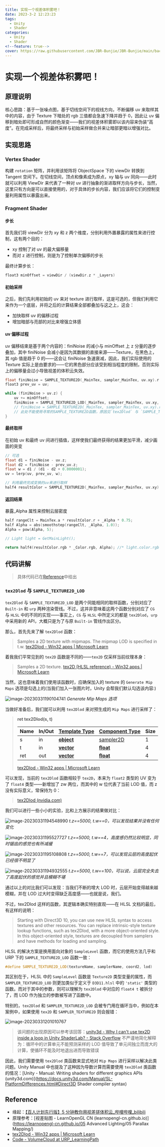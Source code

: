 ```yaml
---
title: 实现一个视差体积雾吧！
date: 2023-3-2 12:23:23
tags:
  - Unity
  - Shader
categories:
  - Unity
  - Shader
<!--feature: true-->
cover: https://raw.githubusercontent.com/JBR-Bunjie/JBR-Bunjie/main/back.jpg
---
```


# 实现一个视差体积雾吧！

## 原理说明

核心思路：基于一张噪点图，基于切线空间下的视线方向，不断偏移 uv 来取样其中的内容，由于 Texture 下暗处的 rgb 三值都会急速下降并趋于 0，因此让 uv 偏移到暗处即可形成自然的颜色渐变——我们的视差体积雾即以该内容来伪装“高度”。在完成采样后，将最终采样与初始采样做合并来让暗部更暗以增强对比。

## 实现思路

### Vertex Shader

构建 `rotation` 矩阵，并利用该矩阵将 ObjectSpace 下的 viewDir 转换到 Tangent 空间下。在切线空间，顶点和像素成为原点，xy 轴与 uv 同向——此时就可以利用 ViewDir 来代表了一种对 uv 进行抽象的渐进取样方向与步长，当然，这里只有方向是可以直接使用的，对于具体的步长内容，我们应该将它们的控制变量利用属性以暴露出来。

### Fragment Shader

#### 步长

首先我们将 viewDir 分为 xy 和 z 两个维度，分别利用外置暴露的属性来进行控制，这有两个目的：

- xy 控制了对 uv 的最大偏移量
- 而对 z 进行控制，则是为了控制单次偏移的步长

最终计算步长：

```cpp
float3 minOffset = viewDir / (viewDir.z * _Layers)
```

#### 初始采样

之后，我们先利用初始的 uv 来对 texture 进行取样，这是可选的，但我们利用它来作为一个底层，并将之后的计算结果全部都叠加与这之上，这会：

- 加快取样 uv 的偏移过程
- 增加暗部与亮部的对比来增强立体感

#### uv 偏移过程

uv 偏移结束是基于两个内容的：finiNoise 的减小与 minOffset 上 z 分量的逐步叠加，其中 finiNoise 会减小是因为其数据的直接来源——Texture，在黑色上，其 rgb 值是趋于 0 的——这会让 finiNoise 急速衰减，因此，我们实际使用的 Texture 实际上是由要求的——它的黑色部分应该受到相当程度的限制，否则实际上的偏移量会过小导致视差的体积云失效。

```cpp
float finiNoise = SAMPLE_TEXTURE2D(_MainTex, sampler_MainTex, uv.xy).r * MainTex.r;  // 只作为加快偏移结束的变量
float3 prev_uv = uv;

while (finiNoise > uv.z) {
    uv += minOffset;
    finiNoise = SAMPLE_TEXTURE2D_LOD(_MainTex, sampler_MainTex, uv.xy, 0).r * MainTex.r;
    // finiNoise = SAMPLE_TEXTURE2D(_MainTex, sampler_MainTex, uv.xy).r * MainTex.r;
    // 此处不能使用寻常的SAMPLE_TEXTURE2D函数，原因见`tex2Dlod` 与 `SAMPLE_TEXTURE2D_LOD`一节
}
```

#### 最终取样

在初始 uv 和最终 uv 间进行插值，这样使我们最终获得的结果更加平滑，减少画面的突变

```cpp
// 可选
float d1 = finiNoise - uv.z;
float d2 = finiNoise - prev_uv.z;
float w = d1 / (d1 - d2 + 0.0000001);
uv = lerp(uv, prev_uv, w);

// 利用最终完成变换的uv来进行取样
half4 resultColor = SAMPLE_TEXTURE2D(_MainTex, sampler_MainTex, uv.xy) * MainTex;
```

#### 返回结果

暴露\_Alpha 属性来控制云层密度

```cpp
half rangeClt = MainTex.a * resultColor.r + _Alpha * 0.75;
half Alpha = abs(smoothstep(rangeClt, _Alpha, 1.0));
Alpha = pow(Alpha, 5);

// Light light = GetMainLight();

return half4(resultColor.rgb * _Color.rgb, Alpha); //* light.color.rgb
```

## 代码讲解

> 具体代码已在<a href="#code">Reference</a>中给出

### `tex2Dlod` 与 `SAMPLE_TEXTURE2D_LOD`

`tex2Dlod` 与 `SAMPLE_TEXTURE2D_LOD` 是两个同能相同的取样函数，分别对应了 `Built-in` 和 `urp` 两种渲染管线。不过，这并非意味着这两个函数分别对应了 `CG` 与 `HLSL` 中的不同的实现——事实上，`CG` 与 `HLSL` 中所定义的都是 `tex2Dlod`，`urp` 中采用新的 API，大概只是为了与原 `Built-in` 管线作出区分。

那么，首先先来了解 `tex2Dlod` 函数：

> Samples a 2D texture with mipmaps. The mipmap LOD is specified in t.w.
> [tex2Dlod - Win32 apps | Microsoft Learn](https://learn.microsoft.com/en-us/windows/win32/direct3dhlsl/dx-graphics-hlsl-tex2dlod)

着我我们平常见到的 `tex2D` 函数是不同的——`tex2D` 仅采样当前纹理本身：

> Samples a 2D texture.
> [tex2D (HLSL reference) - Win32 apps | Microsoft Learn](https://learn.microsoft.com/en-us/windows/win32/direct3dhlsl/dx-graphics-hlsl-tex2d)

当然，这也意味着我们使用该函数时，应确保加入的 texture 的 `Generate Mip Maps` 选项是勾选上的(当我们加入一张图片时，Unity 会帮我们默认勾选该内容:)

![image-20230331190104741](../../images\Dev\Unity\Archives\VolumeCloud\001.png)
_Generate Mip Maps 选项_

当做好准备后，我们就可以利用 `tex2Dlod` 来对预生成的 `Mip Maps` 进行采样了：

> **ret tex2Dlod(s, t)**
>
> | Name | In/Out | [**Template Type**](https://learn.microsoft.com/en-us/windows/win32/direct3dhlsl/dx-graphics-hlsl-intrinsic-functions) | [**Component Type**](https://learn.microsoft.com/en-us/windows/win32/direct3dhlsl/dx-graphics-hlsl-intrinsic-functions) | Size |
> | :--- | :----- | :--------------------------------------------------------------------------------------------------------------------- | :---------------------------------------------------------------------------------------------------------------------- | :--- |
> | s    | in     | [**object**](https://learn.microsoft.com/en-us/windows/win32/direct3dhlsl/dx-graphics-hlsl-intrinsic-functions)        | [sampler2D](https://learn.microsoft.com/en-us/windows/win32/direct3dhlsl/dx-graphics-hlsl-sampler)                      | 1    |
> | t    | in     | [**vector**](https://learn.microsoft.com/en-us/windows/win32/direct3dhlsl/dx-graphics-hlsl-intrinsic-functions)        | [**float**](https://learn.microsoft.com/en-us/windows/desktop/WinProg/windows-data-types)                               | 4    |
> | ret  | out    | [**vector**](https://learn.microsoft.com/en-us/windows/win32/direct3dhlsl/dx-graphics-hlsl-intrinsic-functions)        | [**float**](https://learn.microsoft.com/en-us/windows/desktop/WinProg/windows-data-types)                               | 4    |
>
> [tex2Dlod - Win32 apps | Microsoft Learn](https://learn.microsoft.com/en-us/windows/win32/direct3dhlsl/dx-graphics-hlsl-tex2dlod)

可以发现，当前的 `tex2Dlod` 函数相较于 `tex2D`，本来为 `float2` 类型的 UV 变为了 `float4` 类型——新增加了 zw 两位，而其中的 w 位代表了当前 LOD 值，而 z 没有实际意义，常保持为 0：

> [tex2Dlod (nvidia.com)](https://developer.download.nvidia.com/cg/tex2Dlod.html)

我们可以进行一些小小的实验，比和上方展示的结果做对比：

![image-20230331194548990](../../images\Rendering\Archives\VolumeCloud\002.png)
_t.z\=\=5000, t.w\=\=0，可以发现结果并没有任何变化_

![image-20230331195527727](../../images\Rendering\Archives\VolumeCloud\002dot5.png)
_t.z\=\=5000, t.w\=\=4，高度感仍然比较明显，同时锯齿的感觉也有所减缓_

![image-20230331195108808](../../images\Rendering\Archives\VolumeCloud\003.png)
_t.z\=\=5000, t.w\=\=7，可以发现云层的高度起伏已经很不明显了_

![image-20230331194932555](../../images\Rendering\Archives\VolumeCloud\004.png)
_t.z\=\=5000, t.w\=\=100，可以说，云层完全失去了高度起伏的感觉并且模糊不堪_

通过以上的对比我们可以发现：当我们不断的增大 LOD 时，云层开始变得越来越模糊，并在 LOD 过大时变得缺乏高度感——也就是说，我们。

不过，tex2Dlod 这样的函数，其逻辑本确实特别直观——在 HLSL 文档的最后，有这样的说明：

> Starting with Direct3D 10, you can use new HLSL syntax to access textures and other resources. You can replace intrinsic-style texture lookup functions, such as tex2Dlod, with a more object-oriented style. In this object-oriented style, textures are decoupled from samplers and have methods for loading and sampling.

HLSL 的解决方案是换用面向对象的 `SampleLevel` 函数，而它的使用方法几乎和 URP 下的 `SAMPLE_TEXTURE2D_LOD` 函数一致：

```cpp
#define SAMPLE_TEXTURE2D_LOD(textureName, samplerName, coord2, lod)                      PLATFORM_SAMPLE_TEXTURE2D_LOD(textureName, samplerName, coord2, lod)
```

其区别在于，HLSL 中的 `SampleLevel` 函数是 `Texture2D` 类型变量的属性，而 `SAMPLER_TEXTURE2D_LOD` 则更加类似于定义于 `D3D11.hlsl` 中的 `'static'` 类型的函数。而对于其中的参数，则可以理解为 `tex2Dlod` 中对应的 `float4 t` 被拆分了，而 LOD 作为独立的参数被写进了函数中。

特别的，`tex2Dlod` 和 `SAMPLER_TEXTURE2D_LOD` 会被专门用在循环当中，例如在本案例中，如果使用 `tex2D` 和 `SAMPLER_TEXTURE2D` 则会报错：

![image-20230331201010767](../../images\Rendering\Archives\VolumeCloud\005.png)

> 该问题的出现原因可以参考该回答：[unity3d - Why I can't use tex2D inside a loop in Unity ShaderLab? - Stack Overflow](https://stackoverflow.com/questions/57994423/why-i-cant-use-tex2d-inside-a-loop-in-unity-shaderlab)
> 不严谨地简化解释为：循环中的计算单元不能预测采样的 LOD 值导致了单元间独立而庞大的计算，使循环不能及时地退出进而导致错误

因此，我们需要使用 `tex2Dlod` 类函数来显式地对 `Mip Maps` 进行采样以解决此类问题。Unity Manual 中也提及了这种因为导数计算而需要使用 `tex2Dlod` 类函数的情况：[Unity - Manual: Writing shaders for different graphics APIs (unity3d.com)](https://docs.unity3d.com/Manual/SL-PlatformDifferences.html#Direct3D Shader compiler syntax)

## Reference

- 缘起：[【百人计划先行版】5 分钟教你用视差搓体积云\_哔哩哔哩\_bilibili](https://www.bilibili.com/video/BV1yK4y1U7ow/?vd_source=c8eda79dd90c30ff02e09fb39906ac54)
- 原理参考：[视差贴图 - LearnOpenGL CN (learnopengl-cn.github.io)](https://learnopengl-cn.github.io/05 Advanced Lighting/05 Parallax Mapping/)
- [tex2Dlod - Win32 apps | Microsoft Learn](https://learn.microsoft.com/en-us/windows/win32/direct3dhlsl/dx-graphics-hlsl-tex2dlod)
- <span id="code">[Code - VolumeCloud at URP_LearningPath](https://github.com/JBR-Bunjie/UnityShaderLearningPath/tree/URP_LearningPath/Assets/Shaders/VolumeCloud)</span>
